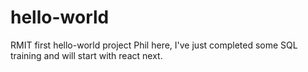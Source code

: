 # hello-world
RMIT first hello-world project
Phil here, I've just completed some SQL training and will start with react next.
